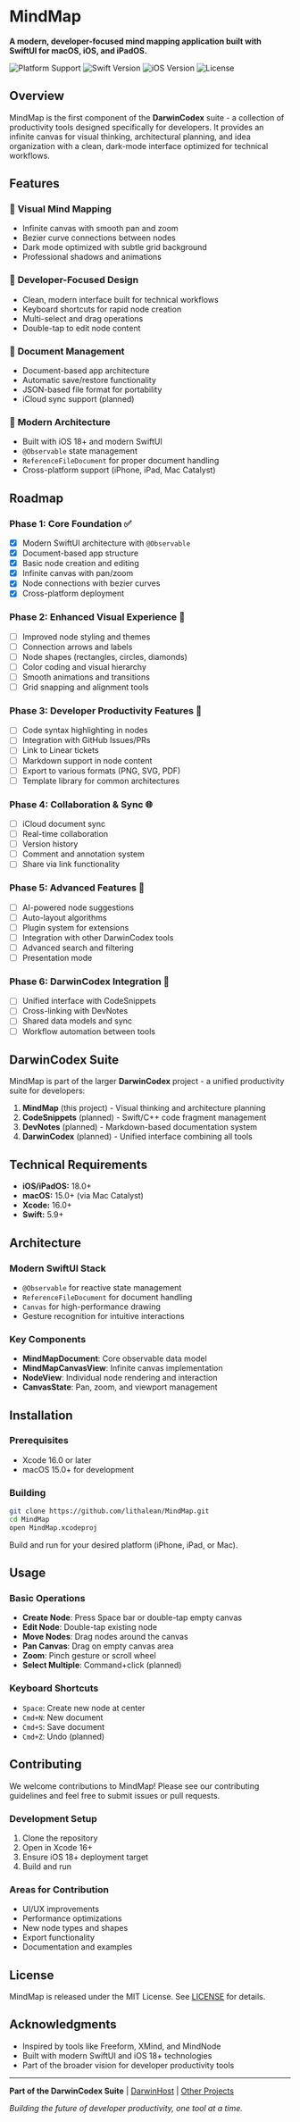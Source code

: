 # MindMap

**A modern, developer-focused mind mapping application built with SwiftUI for macOS, iOS, and iPadOS.**

![Platform Support](https://img.shields.io/badge/platform-macOS%20%7C%20iOS%20%7C%20iPadOS-blue)
![Swift Version](https://img.shields.io/badge/swift-5.9+-orange)
![iOS Version](https://img.shields.io/badge/iOS-18.0+-green)
![License](https://img.shields.io/badge/license-MIT-blue)

## Overview

MindMap is the first component of the **DarwinCodex** suite - a collection of productivity tools designed specifically for developers. It provides an infinite canvas for visual thinking, architectural planning, and idea organization with a clean, dark-mode interface optimized for technical workflows.

## Features

### 🎨 **Visual Mind Mapping**
- Infinite canvas with smooth pan and zoom
- Bezier curve connections between nodes
- Dark mode optimized with subtle grid background
- Professional shadows and animations

### 🧠 **Developer-Focused Design**
- Clean, modern interface built for technical workflows
- Keyboard shortcuts for rapid node creation
- Multi-select and drag operations
- Double-tap to edit node content

### 💾 **Document Management**
- Document-based app architecture
- Automatic save/restore functionality
- JSON-based file format for portability
- iCloud sync support (planned)

### 🔧 **Modern Architecture**
- Built with iOS 18+ and modern SwiftUI
- `@Observable` state management
- `ReferenceFileDocument` for proper document handling
- Cross-platform support (iPhone, iPad, Mac Catalyst)

## Roadmap

### Phase 1: Core Foundation ✅
- [x] Modern SwiftUI architecture with `@Observable`
- [x] Document-based app structure
- [x] Basic node creation and editing
- [x] Infinite canvas with pan/zoom
- [x] Node connections with bezier curves
- [x] Cross-platform deployment

### Phase 2: Enhanced Visual Experience 🚧
- [ ] Improved node styling and themes
- [ ] Connection arrows and labels
- [ ] Node shapes (rectangles, circles, diamonds)
- [ ] Color coding and visual hierarchy
- [ ] Smooth animations and transitions
- [ ] Grid snapping and alignment tools

### Phase 3: Developer Productivity Features 🔮
- [ ] Code syntax highlighting in nodes
- [ ] Integration with GitHub Issues/PRs
- [ ] Link to Linear tickets
- [ ] Markdown support in node content
- [ ] Export to various formats (PNG, SVG, PDF)
- [ ] Template library for common architectures

### Phase 4: Collaboration & Sync 🌐
- [ ] iCloud document sync
- [ ] Real-time collaboration
- [ ] Version history
- [ ] Comment and annotation system
- [ ] Share via link functionality

### Phase 5: Advanced Features 🚀
- [ ] AI-powered node suggestions
- [ ] Auto-layout algorithms
- [ ] Plugin system for extensions
- [ ] Integration with other DarwinCodex tools
- [ ] Advanced search and filtering
- [ ] Presentation mode

### Phase 6: DarwinCodex Integration 🔗
- [ ] Unified interface with CodeSnippets
- [ ] Cross-linking with DevNotes
- [ ] Shared data models and sync
- [ ] Workflow automation between tools

## DarwinCodex Suite

MindMap is part of the larger **DarwinCodex** project - a unified productivity suite for developers:

1. **MindMap** (this project) - Visual thinking and architecture planning
2. **CodeSnippets** (planned) - Swift/C++ code fragment management
3. **DevNotes** (planned) - Markdown-based documentation system
4. **DarwinCodex** (planned) - Unified interface combining all tools

## Technical Requirements

- **iOS/iPadOS:** 18.0+
- **macOS:** 15.0+ (via Mac Catalyst)
- **Xcode:** 16.0+
- **Swift:** 5.9+

## Architecture

### Modern SwiftUI Stack
- `@Observable` for reactive state management
- `ReferenceFileDocument` for document handling
- `Canvas` for high-performance drawing
- Gesture recognition for intuitive interactions

### Key Components
- **MindMapDocument**: Core observable data model
- **MindMapCanvasView**: Infinite canvas implementation
- **NodeView**: Individual node rendering and interaction
- **CanvasState**: Pan, zoom, and viewport management

## Installation

### Prerequisites
- Xcode 16.0 or later
- macOS 15.0+ for development

### Building
```bash
git clone https://github.com/lithalean/MindMap.git
cd MindMap
open MindMap.xcodeproj
```

Build and run for your desired platform (iPhone, iPad, or Mac).

## Usage

### Basic Operations
- **Create Node**: Press Space bar or double-tap empty canvas
- **Edit Node**: Double-tap existing node
- **Move Nodes**: Drag nodes around the canvas
- **Pan Canvas**: Drag on empty canvas area
- **Zoom**: Pinch gesture or scroll wheel
- **Select Multiple**: Command+click (planned)

### Keyboard Shortcuts
- `Space`: Create new node at center
- `Cmd+N`: New document
- `Cmd+S`: Save document
- `Cmd+Z`: Undo (planned)

## Contributing

We welcome contributions to MindMap! Please see our contributing guidelines and feel free to submit issues or pull requests.

### Development Setup
1. Clone the repository
2. Open in Xcode 16+
3. Ensure iOS 18+ deployment target
4. Build and run

### Areas for Contribution
- UI/UX improvements
- Performance optimizations
- New node types and shapes
- Export functionality
- Documentation and examples

## License

MindMap is released under the MIT License. See [LICENSE](LICENSE) for details.

## Acknowledgments

- Inspired by tools like Freeform, XMind, and MindNode
- Built with modern SwiftUI and iOS 18+ technologies
- Part of the broader vision for developer productivity tools

---

**Part of the DarwinCodex Suite** | [DarwinHost](https://github.com/lithalean/DarwinHost) | [Other Projects](https://github.com/lithalean)

*Building the future of developer productivity, one tool at a time.*